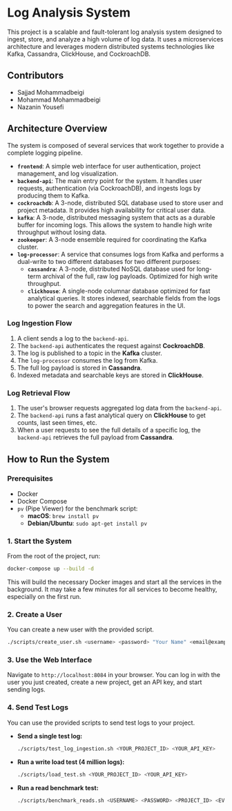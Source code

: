 # Log Analysis System

This project is a scalable and fault-tolerant log analysis system designed to ingest, store, and analyze a high volume of log data. It uses a microservices architecture and leverages modern distributed systems technologies like Kafka, Cassandra, ClickHouse, and CockroachDB.

## Contributors

*   Sajjad Mohammadbeigi
*   Mohammad Mohammadbeigi
*   Nazanin Yousefi

## Architecture Overview

The system is composed of several services that work together to provide a complete logging pipeline.

*   **`frontend`**: A simple web interface for user authentication, project management, and log visualization.
*   **`backend-api`**: The main entry point for the system. It handles user requests, authentication (via CockroachDB), and ingests logs by producing them to Kafka.
*   **`cockroachdb`**: A 3-node, distributed SQL database used to store user and project metadata. It provides high availability for critical user data.
*   **`kafka`**: A 3-node, distributed messaging system that acts as a durable buffer for incoming logs. This allows the system to handle high write throughput without losing data.
*   **`zookeeper`**: A 3-node ensemble required for coordinating the Kafka cluster.
*   **`log-processor`**: A service that consumes logs from Kafka and performs a dual-write to two different databases for two different purposes:
    *   **`cassandra`**: A 3-node, distributed NoSQL database used for long-term archival of the full, raw log payloads. Optimized for high write throughput.
    *   **`clickhouse`**: A single-node columnar database optimized for fast analytical queries. It stores indexed, searchable fields from the logs to power the search and aggregation features in the UI.

### Log Ingestion Flow

1.  A client sends a log to the `backend-api`.
2.  The `backend-api` authenticates the request against **CockroachDB**.
3.  The log is published to a topic in the **Kafka** cluster.
4.  The `log-processor` consumes the log from Kafka.
5.  The full log payload is stored in **Cassandra**.
6.  Indexed metadata and searchable keys are stored in **ClickHouse**.

### Log Retrieval Flow

1.  The user's browser requests aggregated log data from the `backend-api`.
2.  The `backend-api` runs a fast analytical query on **ClickHouse** to get counts, last seen times, etc.
3.  When a user requests to see the full details of a specific log, the `backend-api` retrieves the full payload from **Cassandra**.

## How to Run the System

### Prerequisites

*   Docker
*   Docker Compose
*   `pv` (Pipe Viewer) for the benchmark script:
    *   **macOS**: `brew install pv`
    *   **Debian/Ubuntu**: `sudo apt-get install pv`

### 1. Start the System

From the root of the project, run:

```bash
docker-compose up --build -d
```

This will build the necessary Docker images and start all the services in the background. It may take a few minutes for all services to become healthy, especially on the first run.

### 2. Create a User

You can create a new user with the provided script.

```bash
./scripts/create_user.sh <username> <password> "Your Name" <email@example.com>
```

### 3. Use the Web Interface

Navigate to `http://localhost:8084` in your browser. You can log in with the user you just created, create a new project, get an API key, and start sending logs.

### 4. Send Test Logs

You can use the provided scripts to send test logs to your project.

*   **Send a single test log:**
    ```bash
    ./scripts/test_log_ingestion.sh <YOUR_PROJECT_ID> <YOUR_API_KEY>
    ```

*   **Run a write load test (4 million logs):**
    ```bash
    ./scripts/load_test.sh <YOUR_PROJECT_ID> <YOUR_API_KEY>
    ```

*   **Run a read benchmark test:**
    ```bash
    ./scripts/benchmark_reads.sh <USERNAME> <PASSWORD> <PROJECT_ID> <EVENT_NAME>
    ```

